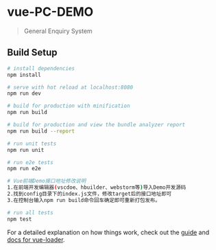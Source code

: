 # vue-PC-DEMO

> General Enquiry System

## Build Setup

``` bash
# install dependencies
npm install

# serve with hot reload at localhost:8080
npm run dev

# build for production with minification
npm run build

# build for production and view the bundle analyzer report
npm run build --report

# run unit tests
npm run unit

# run e2e tests
npm run e2e

# Vue前端Demo接口地址修改说明
1.在前端开发编辑器(vscdoe、hbuilder、webstorm等)导入Demo开发源码
2.找到config目录下的index.js文件，修改target后的接口地址即可
3.在控制台输入npm run build命令回车确定即可重新打包发布。

# run all tests
npm test
```

For a detailed explanation on how things work, check out the [guide](http://vuejs-templates.github.io/webpack/) and [docs for vue-loader](http://vuejs.github.io/vue-loader).
